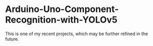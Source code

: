 # Arduino-Uno-Component-Recognition-with-YOLOv5
This is one of my recent projects, which may be further refined in the future.
